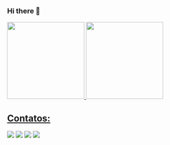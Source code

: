 ### Hi there 👋


<div>
<a href="https://github.com/matheusfpantoja">
<img loading="lazy" height="180em" src="https://github-readme-stats.vercel.app/api/top-langs/?matheusfpantoja&layout=compact&langs_count=7&theme=dracula"/>
<img loading="lazy" height="180em" src="https://github-readme-stats.vercel.app/api?matheusfpantoja&show_icons=true&theme=dracula&include_all_commits=true&count_private=true"/>
</div>


## Contatos:

<div>
<a href="https://www.youtube.com/channel/UCx7EOFXMyprKnRKhwcei4Ng" target="_blank"><img loading="lazy" src="https://img.shields.io/badge/YouTube-FF0000?style=for-the-badge&logo=youtube&logoColor=white" target="_blank"></a>
<a href="https://instagram.com/matheustoledop" target="_blank"><img loading="lazy" src="https://img.shields.io/badge/-Instagram-%23E4405F?style=for-the-badge&logo=instagram&logoColor=white" target="_blank"></a>
<a href = "mailto:matheus.felippe16@gmail.com"><img loading="lazy" src="https://img.shields.io/badge/Gmail-D14836?style=for-the-badge&logo=gmail&logoColor=white" target="_blank"></a>
<a href="https://www.linkedin.com/in/matheusfpantoja" target="_blank"><img loading="lazy" src="https://img.shields.io/badge/-LinkedIn-%230077B5?style=for-the-badge&logo=linkedin&logoColor=white" target="_blank"></a>   
</div>
<!--
**matheusfpantoja/matheusfpantoja** is a ✨ _special_ ✨ repository because its `README.md` (this file) appears on your GitHub profile.

Here are some ideas to get you started:

- 🔭 I’m currently working on ...
- 🌱 I’m currently learning ...
- 👯 I’m looking to collaborate on ...
- 🤔 I’m looking for help with ...
- 💬 Ask me about ...
- 📫 How to reach me: ...
- 😄 Pronouns: ...
- ⚡ Fun fact: ...
-->
